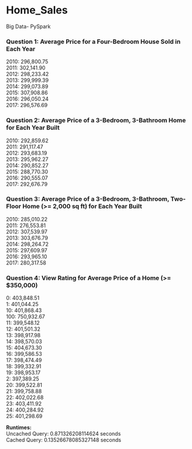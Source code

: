 # Home_Sales
Big Data- PySpark

### Question 1: Average Price for a Four-Bedroom House Sold in Each Year
2010: 296,800.75  
2011: 302,141.90  
2012: 298,233.42  
2013: 299,999.39  
2014: 299,073.89  
2015: 307,908.86  
2016: 296,050.24  
2017: 296,576.69  

### Question 2: Average Price of a 3-Bedroom, 3-Bathroom Home for Each Year Built
2010: 292,859.62  
2011: 291,117.47  
2012: 293,683.19  
2013: 295,962.27  
2014: 290,852.27  
2015: 288,770.30  
2016: 290,555.07  
2017: 292,676.79  

### Question 3: Average Price of a 3-Bedroom, 3-Bathroom, Two-Floor Home (>= 2,000 sq ft) for Each Year Built
2010: 285,010.22  
2011: 276,553.81  
2012: 307,539.97  
2013: 303,676.79  
2014: 298,264.72  
2015: 297,609.97  
2016: 293,965.10  
2017: 280,317.58  

### Question 4: View Rating for Average Price of a Home (>= $350,000)
0: 403,848.51  
1: 401,044.25  
10: 401,868.43  
100: 750,932.67  
11: 399,548.12  
12: 401,501.32  
13: 398,917.98  
14: 398,570.03  
15: 404,673.30  
16: 399,586.53  
17: 398,474.49  
18: 399,332.91  
19: 398,953.17  
2: 397,389.25  
20: 399,522.81  
21: 399,758.88  
22: 402,022.68  
23: 403,411.92  
24: 400,284.92  
25: 401,298.69  

**Runtimes:**  
Uncached Query: 0.871326208114624 seconds  
Cached Query: 0.13526678085327148 seconds
